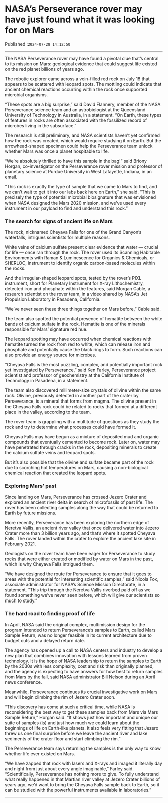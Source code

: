 # NASA’s Perseverance rover may have just found what it was looking for on Mars

Published :`2024-07-28 14:12:50`

---

The NASA Perseverance rover may have found a pivotal clue that’s central to its mission on Mars: geological evidence that could suggest life existed on the red planet billions of years ago.

The robotic explorer came across a vein-filled red rock on July 18 that appears to be scattered with leopard spots. The mottling could indicate that ancient chemical reactions occurring within the rock once supported microbial organisms.

“These spots are a big surprise,” said David Flannery, member of the NASA Perseverance science team and an astrobiologist at the Queensland University of Technology in Australia, in a statement. “On Earth, these types of features in rocks are often associated with the fossilized record of microbes living in the subsurface.”

The research is still preliminary, and NASA scientists haven’t yet confirmed how the rock was created, which would require studying it on Earth. But the arrowhead-shaped specimen could help the Perseverance team unlock whether Mars was once a planet hospitable to life.

“We’re absolutely thrilled to have this sample in the bag!” said Briony Horgan, co-investigator on the Perseverance rover mission and professor of planetary science at Purdue University in West Lafayette, Indiana, in an email.

“This rock is exactly the type of sample that we came to Mars to find, and we can’t wait to get it into our labs back here on Earth,” she said. “This is precisely the type of potential microbial biosignature that was envisioned when NASA designed the Mars 2020 mission, and we’ve used every instrument in our payload to find and understand this rock.”

### The search for signs of ancient life on Mars

The rock, nicknamed Cheyava Falls for one of the Grand Canyon’s waterfalls, intrigues scientists for multiple reasons.

White veins of calcium sulfate present clear evidence that water — crucial for life — once ran through the rock. The rover used its Scanning Habitable Environments with Raman & Luminescence for Organics & Chemicals, or SHERLOC, instrument to identify organic carbon-based molecules within the rocks.

And the irregular-shaped leopard spots, tested by the rover’s PIXL instrument, short for Planetary Instrument for X-ray Lithochemistry, detected iron and phosphate within the features, said Morgan Cable, a research scientist on the rover team, in a video shared by NASA’s Jet Propulsion Laboratory in Pasadena, California.

“We’ve never seen these three things together on Mars before,” Cable said.

The team also spotted the potential presence of hematite between the white bands of calcium sulfate in the rock. Hematite is one of the minerals responsible for Mars’ signature red hue.

The leopard spotting may have occurred when chemical reactions with hematite turned the rock from red to white, which can release iron and phosphate and potentially cause the black rings to form. Such reactions can also provide an energy source for microbes.

“Cheyava Falls is the most puzzling, complex, and potentially important rock yet investigated by Perseverance,” said Ken Farley, Perseverance project scientist and professor of geochemistry at the California Institute of Technology in Pasadena, in a statement.

The team also discovered millimeter-size crystals of olivine within the same rock. Olivine, previously detected in another part of the crater by Perseverance, is a mineral that forms from magma. The olivine present in the Cheyava Falls rock could be related to rocks that formed at a different place in the valley, according to the team.

The rover team is grappling with a multitude of questions as they study the rock and try to determine what processes could have formed it.

Cheyava Falls may have begun as a mixture of deposited mud and organic compounds that eventually cemented to become rock. Later on, water may have penetrated through cracks in the rock, depositing minerals to create the calcium sulfate veins and leopard spots.

But it’s also possible that the olivine and sulfate became part of the rock due to scorching hot temperatures on Mars, causing a non-biological chemical reaction that created the leopard spots.

### Exploring Mars’ past

Since landing on Mars, Perseverance has crossed Jezero Crater and explored an ancient river delta in search of microfossils of past life. The rover has been collecting samples along the way that could be returned to Earth by future missions.

More recently, Perseverance has been exploring the northern edge of Neretva Vallis, an ancient river valley that once delivered water into Jezero Crater more than 3 billion years ago, and that’s where it spotted Cheyava Falls. The rover landed within the crater to explore the ancient lake site in February 2021.

Geologists on the rover team have been eager for Perseverance to study rocks that were either created or modified by water on Mars in the past, which is why Cheyava Falls intrigued them.

“We have designed the route for Perseverance to ensure that it goes to areas with the potential for interesting scientific samples,” said Nicola Fox, associate administrator for NASA’s Science Mission Directorate, in a statement. “This trip through the Neretva Vallis riverbed paid off as we found something we’ve never seen before, which will give our scientists so much to study.”

### The hard road to finding proof of life

In April, NASA said the original complex, multimission design for the program intended to return Perseverance’s samples to Earth, called Mars Sample Return, was no longer feasible in its current architecture due to budget cuts and a delayed return date.

The agency has opened up a call to NASA centers and industry to develop a new plan that combines innovation with lessons learned from proven technology. It is the hope of NASA leadership to return the samples to Earth by the 2030s with less complexity, cost and risk than originally planned, and the agency is expecting to have answers for how best to return samples from Mars by the fall, said NASA administrator Bill Nelson during an April news conference.

Meanwhile, Perseverance continues its crucial investigative work on Mars and will begin climbing the rim of Jezero Crater soon.

“This discovery has come at such a critical time, while NASA is reconsidering the best way to get these samples back from Mars via Mars Sample Return,” Horgan said. “It shows just how important and unique our suite of samples (is) and just how much we could learn about the beginnings of life on Earth-like planets. It also feels very fitting that Jezero threw us one final surprise before we leave the ancient river and lake sediments of the crater floor and start climbing the rim.”

The Perseverance team says returning the samples is the only way to know whether life ever existed on Mars.

“We have zapped that rock with lasers and X-rays and imaged it literally day and night from just about every angle imaginable,” Farley said. “Scientifically, Perseverance has nothing more to give. To fully understand what really happened in that Martian river valley at Jezero Crater billions of years ago, we’d want to bring the Cheyava Falls sample back to Earth, so it can be studied with the powerful instruments available in laboratories.”

---


